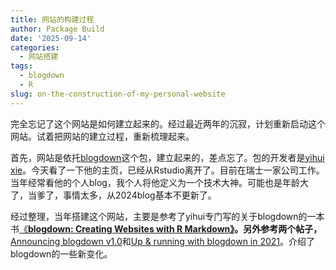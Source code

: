 ```yaml
---
title: 网站的构建过程
author: Package Build
date: '2025-09-14'
categories:
  - 网站搭建
tags:
  - blogdown
  - R
slug: on-the-construction-of-my-personal-website
---
```


完全忘记了这个网站是如何建立起来的。经过最近两年的沉寂，计划重新启动这个网站。试着把网站的建立过程，重新梳理起来。

首先，网站是依托[blogdown](https://github.com/rstudio/blogdown "blogdown")这个包，建立起来的，差点忘了。包的开发者是[yihui xie](https://yihui.org/)。今天看了一下他的主页，已经从Rstudio离开了。目前在瑞士一家公司工作。当年经常看他的个人blog，我个人将他定义为一个技术大神。可能也是年龄大了，当爹了，事情太多，从2024blog基本不更新了。

经过整理，当年搭建这个网站，主要是参考了yihui专门写的关于blogdown的一本书[《**blogdown: Creating Websites with R Markdown》**](https://bookdown.org/yihui/blogdown/)**。另外参考两个帖子，**[Announcing blogdown v1.0](https://posit.co/blog/blogdown-v1.0/)和[Up & running with blogdown in 2021](https://www.apreshill.com/blog/2020-12-new-year-new-blogdown/)。介绍了blogdown的一些新变化。
